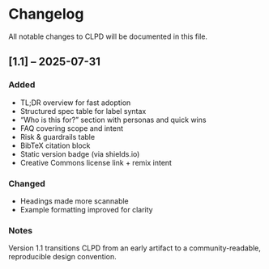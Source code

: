 # Changelog

All notable changes to CLPD will be documented in this file.

## [1.1] – 2025-07-31

### Added
- TL;DR overview for fast adoption
- Structured spec table for label syntax
- “Who is this for?” section with personas and quick wins
- FAQ covering scope and intent
- Risk & guardrails table
- BibTeX citation block
- Static version badge (via shields.io)
- Creative Commons license link + remix intent

### Changed
- Headings made more scannable
- Example formatting improved for clarity

### Notes
Version 1.1 transitions CLPD from an early artifact to a community-readable, reproducible design convention.
